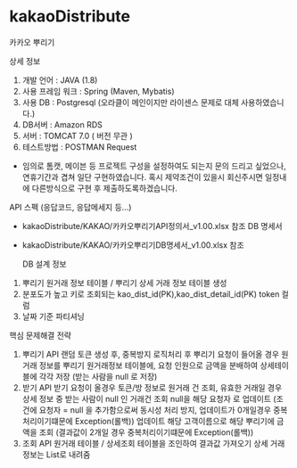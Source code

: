 # kakaoDistribute
카카오 뿌리기

상세 정보
1. 개발 언어 : JAVA (1.8)
2. 사용 프레임 워크 : Spring (Maven, Mybatis)
3. 사용 DB : Postgresql (오라클이 메인이지만 라이센스 문제로 대체 사용하였습니다.)
4. DB서버 : Amazon RDS
5. 서버 : TOMCAT 7.0 ( 버전 무관 )
6. 테스트방법 : POSTMAN Request
* 임의로 톰캣, 메이븐 등 프로젝트 구성을 설정하여도 되는지 문의 드리고 싶었으나, 연휴기간과 겹쳐 일단 구현하였습니다. 
혹시 제약조건이 있을시 회신주시면 일정내에 다른방식으로 구현 후 제출하도록하겠습니다.

API 스펙 (응답코드, 응답메세지 등...)
- kakaoDistribute/KAKAO/카카오뿌리기API정의서_v1.00.xlsx 참조
DB 명세서 
- kakaoDistribute/KAKAO/카카오뿌리기DB명세서_v1.00.xlsx 참조

  DB 설계 정보
1. 뿌리기 원거래 정보 테이블 / 뿌리기 상세 거래 정보 테이블 생성
2. 분포도가 높고 키로 조회되는 kao_dist_id(PK),kao_dist_detail_id(PK) token 컬럼
3. 날짜 기준 파티셔닝

핵심 문제해결 전략
1. 뿌리기 API 
  랜덤 토큰 생성 후, 중복방지 로직처리 후
  뿌리기 요청이 들어올 경우 원거래 정보를 뿌리기 원거래정보 테이블에, 
  요청 인원으로 금액을 분배하여 상세테이블에 각각 저장 (받는 사람을 null 로 저장)
2. 받기 API
  받기 요청이 올경우 토큰/방 정보로 원거래 건 조회,
  유효한 거래일 경우 상세 정보 중 받는 사람이 null 인 거래건 조회
  null을 해당 요청자 로 업데이트 (조건에 요청자 = null 을 추가함으로써 동시성 처리 방지, 업데이트가 0개일경우 중복처리이기떄문에 Exception(롤백))
  업데이트 해당 고객이름으로 해당 뿌리기에 금액을 조회 (결과값이 2개일 경우 중복처리이기떄문에 Exception(롤백))
3. 조회 API
  원거래 테이블 / 상세조회 테이블을 조인하여 결과값 가져오기
  상세 거래정보는 List로 내려줌
  
  

